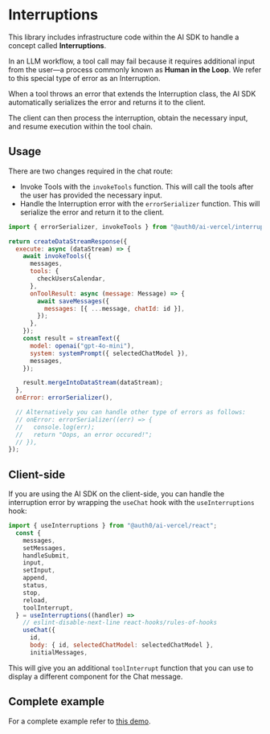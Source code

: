 # Interruptions

This library includes infrastructure code within the AI SDK to handle a concept called **Interruptions**.

In an LLM workflow, a tool call may fail because it requires additional input from the user—a process commonly known as **Human in the Loop**. We refer to this special type of error as an Interruption.

When a tool throws an error that extends the Interruption class, the AI SDK automatically serializes the error and returns it to the client.

The client can then process the interruption, obtain the necessary input, and resume execution within the tool chain.

## Usage

There are two changes required in the chat route:

- Invoke Tools with the `invokeTools` function. This will call the tools after the user has provided the necessary input.
- Handle the Interruption error with the `errorSerializer` function. This will serialize the error and return it to the client.

```javascript
import { errorSerializer, invokeTools } from "@auth0/ai-vercel/interruptions";

return createDataStreamResponse({
  execute: async (dataStream) => {
    await invokeTools({
      messages,
      tools: {
        checkUsersCalendar,
      },
      onToolResult: async (message: Message) => {
        await saveMessages({
          messages: [{ ...message, chatId: id }],
        });
      },
    });
    const result = streamText({
      model: openai("gpt-4o-mini"),
      system: systemPrompt({ selectedChatModel }),
      messages,
    });

    result.mergeIntoDataStream(dataStream);
  },
  onError: errorSerializer(),

  // Alternatively you can handle other type of errors as follows:
  // onError: errorSerializer((err) => {
  //   console.log(err);
  //   return "Oops, an error occured!";
  // }),
});
```

## Client-side

If you are using the AI SDK on the client-side, you can handle the interruption error by wrapping the `useChat` hook with the `useInterruptions` hook:

```javascript
import { useInterruptions } from "@auth0/ai-vercel/react";
  const {
    messages,
    setMessages,
    handleSubmit,
    input,
    setInput,
    append,
    status,
    stop,
    reload,
    toolInterrupt,
  } = useInterruptions((handler) =>
    // eslint-disable-next-line react-hooks/rules-of-hooks
    useChat({
      id,
      body: { id, selectedChatModel: selectedChatModel },
      initialMessages,
```

This will give you an additional `toolInterrupt` function that you can use to display a different component for the Chat message.

## Complete example

For a complete example refer to [this demo](../../demos/vercel-ai/).
